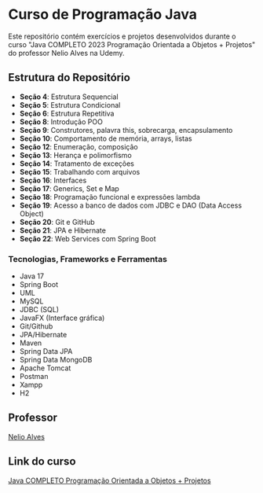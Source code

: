 # Curso de Programação Java

Este repositório contém exercícios e projetos desenvolvidos durante o curso "Java COMPLETO 2023 Programação Orientada a Objetos + Projetos" do professor Nelio Alves na Udemy.

## Estrutura do Repositório

- **Seção 4**: Estrutura Sequencial
- **Seção 5**: Estrutura Condicional
- **Seção 6**: Estrutura Repetitiva
- **Seção 8**: Introdução POO
- **Seção 9**: Construtores, palavra this, sobrecarga, encapsulamento
- **Seção 10**: Comportamento de memória, arrays, listas
- **Seção 12**: Enumeração, composição
- **Seção 13**: Herança e polimorfismo
- **Seção 14**: Tratamento de exceções
- **Seção 15**: Trabalhando com arquivos
- **Seção 16**: Interfaces
- **Seção 17**: Generics, Set e Map
- **Seção 18**: Programação funcional e expressões lambda
- **Seção 19**: Acesso a banco de dados com JDBC e DAO (Data Access Object)
- **Seção 20**: Git e GitHub
- **Seção 21**: JPA e Hibernate
- **Seção 22**: Web Services com Spring Boot

### Tecnologias, Frameworks e Ferramentas
- Java 17
- Spring Boot
- UML
- MySQL
- JDBC (SQL)
- JavaFX (Interface gráfica)
- Git/Github
- JPA/Hibernate
- Maven
- Spring Data JPA
- Spring Data MongoDB
- Apache Tomcat
- Postman
- Xampp
- H2

## Professor

[Nelio Alves](https://github.com/acenelio)

## Link do curso

[Java COMPLETO Programação Orientada a Objetos + Projetos](https://www.udemy.com/course/java-curso-completo/)

